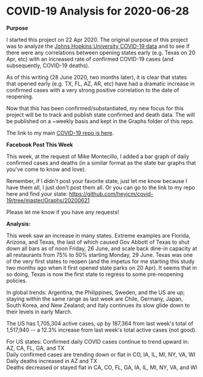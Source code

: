 # COVID-19 Analysis for 2020-06-28

<b>Purpose</b>

I started this project on 22 Apr 2020. The original purpose of this project was to analyze the [Johns Hopkins University COVID-19 data](https://github.com/CSSEGISandData/COVID-19) and to see if there were any correlations between opening states early (e.g. Texas on 20 Apr, etc) with an increased rate of confirmed COVID-19 cases (and subsequently, COVID-19 deaths).

As of this writing (28 June 2020, two months later), it is clear that states that opened early (e.g. TX, FL, AZ, AR, etc) have had a dramatic increase in confirmed cases with a very strong positive correlation to the date of reopening.

Now that this has been confirmed/substantiated, my new focus for this project will be to track and publish state confirmed and death data. The will be published on a ~weekly basis and kept in the Graphs folder of this repo.

The link to my main [COVID-19 repo is here](https://github.com/heyjcm/covid-19).

<b>Facebook Post This Week</b>

This week, at the request of Mike Montecillo, I added a bar graph of daily confirmed cases and deaths (in a similar format as the state bar graphs that you've come to know and love).

Remember, if I didn't post your favorite state, just let me know because I have them all, I just don't post them all. Or you can go to the link to my repo here and find your state: https://github.com/heyjcm/covid-19/tree/master/Graphs/20200621

Please let me know if you have any requests!

<b>Analysis:</b>

This week saw an increase in many states. Extreme examples are Florida, Arizona, and Texas, the last of which caused Gov Abbott of Texas to shut down all bars as of noon Friday, 26 June, and scale back dine-in capacity at all restaurants from 75% to 50% starting Monday, 29 June. Texas was one of the very first states to reopen (and the impetus for me starting this study two months ago when it first opened state parks on 20 Apr). It seems that in so doing, Texas is now the first state to regress to some pre-reopening policies.

In global trends:
Argentina, the Philippines, Sweden, and the US are up; staying within the same range as last week are Chile, Germany, Japan, South Korea, and New Zealand; and Italy continues its slow glide down to their levels in early March.

The US has 1,705,304 active cases, up by 187,364 from last week's total of 1,517,940 -- a 12.3% increase from last week's total active cases (not good).

For US states:
Confirmed daily COVID cases continue to trend upward in: AZ, CA, FL, GA, and TX<br>
Daily confirmed cases are trending down or flat in CO, IA, IL, MI, NY, VA, WI<br>
Daily deaths increased in AZ and TX<br>
Deaths decreased or stayed flat in CA, CO, FL, GA, IA, IL, MI, NY, VA, and WI
